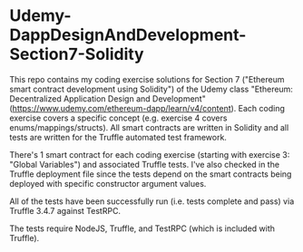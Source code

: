 # Udemy-DappDesignAndDevelopment-Section7-Solidity
This repo contains my coding exercise solutions for Section 7 ("Ethereum smart contract development using Solidity") of the Udemy class "Ethereum: Decentralized Application Design and Development" (https://www.udemy.com/ethereum-dapp/learn/v4/content). Each coding exercise covers a specific concept (e.g. exercise 4 covers enums/mappings/structs). All smart contracts are written in Solidity and all tests are written for the Truffle automated test framework. 

There's 1 smart contract for each coding exercise (starting with exercise 3: "Global Variables") and associated Truffle tests. I've also checked in the Truffle deployment file since the tests depend on the smart contracts being deployed with specific constructor argument values. 

All of the tests have been successfully run (i.e. tests complete and pass) via Truffle 3.4.7 against TestRPC. 

The tests require NodeJS, Truffle, and TestRPC (which is included with Truffle). 

